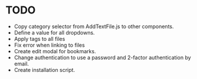 # TODO

- Copy category selector from AddTextFile.js to other components.
- Define a value for all dropdowns.
- Apply tags to all files
- Fix error when linking to files
- Create edit modal for bookmarks.
- Change authentication to use a password and 2-factor authentication by email.
- Create installation script.